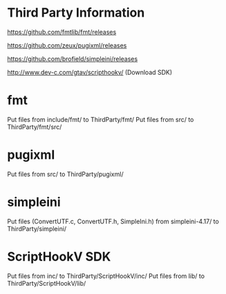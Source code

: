 # Third Party Information
https://github.com/fmtlib/fmt/releases

https://github.com/zeux/pugixml/releases

https://github.com/brofield/simpleini/releases

http://www.dev-c.com/gtav/scripthookv/ (Download SDK)

# fmt
Put files from include/fmt/ to ThirdParty/fmt/
Put files from src/ to ThirdParty/fmt/src/

# pugixml
Put files from src/ to ThirdParty/pugixml/

# simpleini
Put files (ConvertUTF.c, ConvertUTF.h, SimpleIni.h) from simpleini-4.17/ to ThirdParty/simpleini/

# ScriptHookV SDK
Put files from inc/ to ThirdParty/ScriptHookV/inc/
Put files from lib/ to ThirdParty/ScriptHookV/lib/
